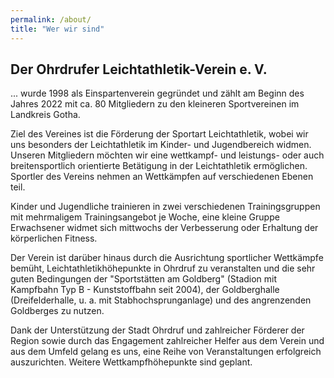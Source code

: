 ```yaml
---
permalink: /about/
title: "Wer wir sind"
---
```


## Der Ohrdrufer Leichtathletik-Verein e. V.

... wurde 1998 als Einspartenverein gegründet und zählt am Beginn des Jahres 2022 mit ca. 80 Mitgliedern zu den kleineren Sportvereinen im Landkreis Gotha.

Ziel des Vereines ist die Förderung der Sportart Leichtathletik, wobei wir uns besonders der Leichtathletik im Kinder- und Jugendbereich widmen. Unseren Mitgliedern möchten wir eine wettkampf- und leistungs- oder auch breitensportlich orientierte Betätigung in der Leichtathletik ermöglichen. Sportler des Vereins nehmen an Wettkämpfen auf verschiedenen Ebenen teil.

Kinder und Jugendliche trainieren in zwei verschiedenen Trainingsgruppen mit mehrmaligem Trainingsangebot je Woche, eine kleine Gruppe Erwachsener widmet sich mittwochs der Verbesserung oder Erhaltung der körperlichen Fitness.

Der Verein ist darüber hinaus durch die Ausrichtung sportlicher Wettkämpfe bemüht, Leichtathletikhöhepunkte in Ohrdruf zu veranstalten und die sehr guten Bedingungen der "Sportstätten am Goldberg" (Stadion mit Kampfbahn Typ B - Kunststoffbahn seit 2004), der Goldberghalle (Dreifelderhalle, u. a. mit Stabhochsprunganlage) und des angrenzenden Goldberges zu nutzen.

Dank der Unterstützung der Stadt Ohrdruf und zahlreicher Förderer der Region sowie durch das Engagement zahlreicher Helfer aus dem Verein und aus dem Umfeld gelang es uns, eine Reihe von Veranstaltungen erfolgreich auszurichten. Weitere Wettkampfhöhepunkte sind geplant.
